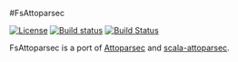 #FsAttoparsec

[![License][license-image]][license-url]
[![Build status](https://ci.appveyor.com/api/projects/status/0dv77787ous8d48u)](https://ci.appveyor.com/project/pocketberserker/fsattoparsec)
[![Build Status](https://travis-ci.org/pocketberserker/FsAttoparsec.svg?branch=master)](https://travis-ci.org/pocketberserker/FsAttoparsec)

FsAttoparsec is a port of [Attoparsec](https://github.com/bos/attoparsec) and [scala-attoparsec](https://github.com/ekmett/scala-attoparsec).

[license-url]: https://github.com/pocketberserker/FsAttoparsec/blob/master/LICENSE
[license-image]: https://img.shields.io/github/license/pocketberserker/FsAttoparsec.svg
